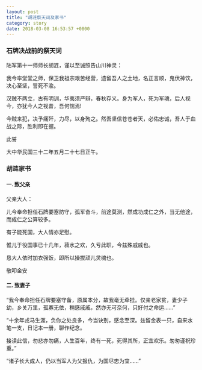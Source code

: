 ```yaml
---
layout: post
title: "胡涟祭天词及家书"
category: story
date: 2018-03-08 16:53:57 +0800
---
```

### 石牌决战前的祭天词

陆军第十一师师长胡涟，谨以至诚照告山川神灵：

我今率堂堂之师，保卫我祖宗艰苦经营，遗留吾人之土地，名正言顺，鬼伏神饮，决心至坚，誓死不渝。 

汉贼不两立，古有明训，华夷须严辩，春秋存义。身为军人，死为军魂，后人视今，亦犹今人之视昔，吾何惴焉!

今贼来犯，决予痛歼，力尽，以身殉之。然吾坚信苍苍者天，必佑忠诚，吾人于血战之际，胜利即在握。

此誓

大中华民国三十二年五月二十七日正午。

### 胡涟家书

#### 一. 致父亲

父亲大人：

儿今奉命担任石牌要塞防守，孤军奋斗，前途莫测，然成功成仁之外，当无他途，而成仁之公算较多。

有子能死国，大人情亦足慰。

惟儿于役国事已十几年，菽水之欢，久亏此职，今兹殊戚戚也。

恳大人依时加衣强饭，即所以操拔顽儿灵魂也。

敬叩金安

#### 二. 致妻子

“我今奉命担任石牌要塞守备，原属本分，故我毫无牵挂。仅亲老家贫，妻少子幼，乡关万里，孤寡无依，稍感戚戚，然亦无可奈何，只好付之命运……” 

“十余年戎马生涯，负你之处良多，今当诀别，感念至深。兹留金表一只，自来水笔一支，日记本一册，聊作纪念。

接读此信，勿悲亦勿痛，人生百年，终有一死，死得其所，正宜欢乐。匆匆谨祝珍重。”

“诸子长大成人，仍以当军人为父报仇，为国尽忠为宜……”
